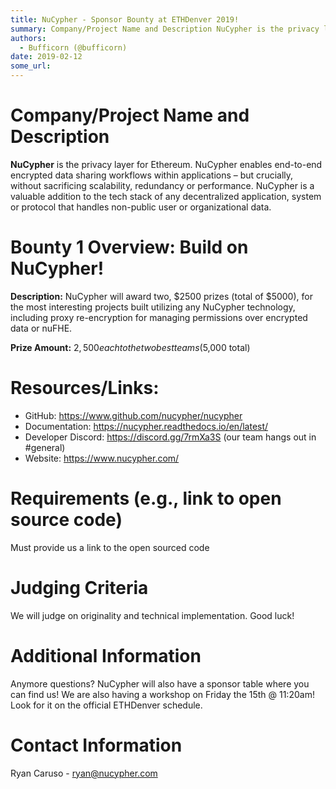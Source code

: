 ```yaml
---
title: NuCypher - Sponsor Bounty at ETHDenver 2019!
summary: Company/Project Name and Description NuCypher is the privacy layer for Ethereum. NuCypher enables end-to-end encrypted data sharing workflows within applications – but crucially, without sacrificing scalability, redundancy or performance. NuCypher is a valuable addition to the tech stack of any decentralized application, system or protocol that handles non-public user or organizational data. Bounty 1 Overview- Build on NuCypher! Description- NuCypher will award two, $2500 prizes (total of $5000)
authors:
  - Bufficorn (@bufficorn)
date: 2019-02-12
some_url: 
---
```


# Company/Project Name and Description

**NuCypher** is the privacy layer for Ethereum. NuCypher enables end-to-end encrypted data sharing workflows within applications – but crucially, without sacrificing scalability, redundancy or performance. NuCypher is a valuable addition to the tech stack of any decentralized application, system or protocol that handles non-public user or organizational data.

# Bounty 1 Overview: Build on NuCypher!

**Description:** NuCypher will award two, $2500 prizes (total of $5000), for the most interesting projects built utilizing any NuCypher technology, including proxy re-encryption for managing permissions over encrypted data or nuFHE.

**Prize Amount:** $2,500 each to the two best teams ($5,000 total)

# Resources/Links:
- GitHub: https://www.github.com/nucypher/nucypher
- Documentation: https://nucypher.readthedocs.io/en/latest/
- Developer Discord: https://discord.gg/7rmXa3S (our team hangs out in #general)
- Website: https://www.nucypher.com/

# Requirements (e.g., link to open source code)

Must provide us a link to the open sourced code

# Judging Criteria

We will judge on originality and technical implementation. Good luck!

# Additional Information

Anymore questions? NuCypher will also have a sponsor table where you can find us! We are also having a workshop on Friday the 15th @ 11:20am! Look for it on the official ETHDenver schedule. 

# Contact Information

Ryan Caruso - ryan@nucypher.com

